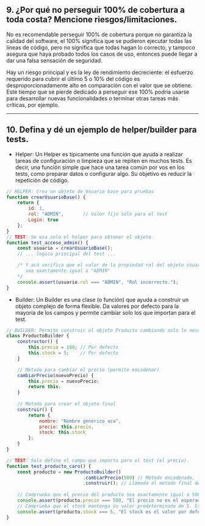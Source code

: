 ## 9. ¿Por qué no perseguir 100% de cobertura a toda costa? Mencione riesgos/limitaciones.

No es recomendable perseguir 100% de cobertura porque no garantiza la calidad del software, el 100% significa que se pudieron ejecutar todas las líneas de código, pero no significa que todas hagan lo correcto, y tampoco asegura que haya probado todos los casos de uso, entonces puede llegar a dar una falsa sensación de seguridad.

Hay un riesgo principal y es la ley de rendimiento decreciente: el esfuerzo requerido para cubrir el último 5 o 10% del código es desproporcionadamente alto en comparación con el valor que se obtiene. Este tiempo que se pierde dedicado a perseguir ese 100% podría usarse para desarrollar nuevas funcionalidades o terminar otras tareas más críticas, por ejemplo.


---
## 10. Defina y dé un ejemplo de helper/builder para tests.

* Helper:
Un Helper es típicamente una función que ayuda a realizar tareas de configuración o limpieza que se repiten en muchos tests. Es decir, una función simple que hace una tarea común por vos en los tests, como preparar datos o configurar algo. Su objetivo es reducir la repetición de código.
```JavaScript
// HELPER: Crea un objeto de Usuario base para pruebas
function crearUsuarioBase() {
    return {
        id: 1,
        rol: "ADMIN",       // Valor fijo solo para el test
        Login: true 
    };
}
// TEST: Se usa solo el helper para obtener el objeto.
function test_acceso_admin() {
    const usuario = crearUsuarioBase(); 
    // ... logica principal del test ...

    /* Y acá verifica que el valor de la propiedad rol del objeto usuario
       sea exactamente igual a "ADMIN"
    */
    console.assert(usuario.rol === "ADMIN", "Rol incorrecto."); 
}
```
* Builder:
Un Builder es una clase (o función) que ayuda a construir un objeto complejo de forma flexible. Da valores por defecto para la mayoría de los campos y permite cambiar solo los que importan para el test.

```JavaScript
// BUILDER: Permite construir el objeto Producto cambiando solo lo necesario.
class ProductoBuilder {
    constructor() {
        this.precio = 100; // Por defecto
        this.stock = 5;    // Por defecto
    }

    // Método para cambiar el precio (permite encadenar)
    cambiarPrecio(nuevoPrecio) {
        this.precio = nuevoPrecio;
        return this; 
    }
    
    // Método para crear el objeto final
    construir() {
        return { 
            nombre: "Nombre genérico aca", 
            precio: this.precio, 
            stock: this.stock 
        };
    }
}

// TEST: Solo define el campo que importa para el test (el precio).
function test_producto_caro() {
    const producto = new ProductoBuilder()
                            .cambiarPrecio(500) // Metodo encadenado, le dice al Builder que cambie el precio predeterminado de 100 a 500.
                            .construir(); // Llamada al metodo final del Builder, que crea y devuelve el objeto producto terminado.
    
    // Comprueba que el precio del producto sea exactamente igual a 500.
    console.assert(producto.precio === 500, "El precio no es el esperado.");
    // Comprueba que el stock mantenga su valor predeterminado de 5. Esto confirma que el Builder es eficiente, solo hubo que especificar el precio y el stock se manejó solo.
    console.assert(producto.stock === 5, "El stock es el valor por defecto."); 
}
```